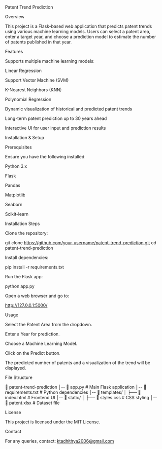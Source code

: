 Patent Trend Prediction

Overview

This project is a Flask-based web application that predicts patent trends using various machine learning models. Users can select a patent area, enter a target year, and choose a prediction model to estimate the number of patents published in that year.

Features

Supports multiple machine learning models:

Linear Regression

Support Vector Machine (SVM)

K-Nearest Neighbors (KNN)

Polynomial Regression

Dynamic visualization of historical and predicted patent trends

Long-term patent prediction up to 30 years ahead

Interactive UI for user input and prediction results

Installation & Setup

Prerequisites

Ensure you have the following installed:

Python 3.x

Flask

Pandas

Matplotlib

Seaborn

Scikit-learn

Installation Steps

Clone the repository:

git clone https://github.com/your-username/patent-trend-prediction.git
cd patent-trend-prediction

Install dependencies:

pip install -r requirements.txt

Run the Flask app:

python app.py

Open a web browser and go to:

http://127.0.0.1:5000/

Usage

Select the Patent Area from the dropdown.

Enter a Year for prediction.

Choose a Machine Learning Model.

Click on the Predict button.

The predicted number of patents and a visualization of the trend will be displayed.

File Structure

📂 patent-trend-prediction
│-- 📄 app.py  # Main Flask application
│-- 📄 requirements.txt  # Python dependencies
│-- 📂 templates/
│   ├── 📄 index.html  # Frontend UI
│-- 📂 static/
│   ├── 📄 styles.css  # CSS styling
│-- 📄 patent.xlsx  # Dataset file

License

This project is licensed under the MIT License.

Contact

For any queries, contact: ktadhithya2006@gmail.com

